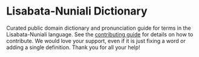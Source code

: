 
# Lisabata-Nuniali Dictionary

Curated public domain dictionary and pronunciation guide for terms in the Lisabata-Nuniali language. See the [contributing guide](https://github.com/drumworkteam/term/blob/make/.github/contributing.md) for details on how to contribute. We would love your support, even if it is just fixing a word or adding a single definition. Thank you for all your help!